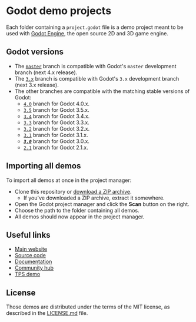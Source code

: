 # Godot demo projects

Each folder containing a `project.godot` file is a demo project meant to
be used with [Godot Engine](https://godotengine.org), the open source
2D and 3D game engine.

## Godot versions

- The [`master`](https://github.com/godotengine/godot-demo-projects) branch is compatible with Godot's `master` development branch (next 4.x release).
- The [`3.x`](https://github.com/godotengine/godot-demo-projects/tree/3.x) branch is compatible with Godot's `3.x` development branch (next 3.x release).
- The other branches are compatible with the matching stable versions of Godot:
  - [`4.0`](https://github.com/godotengine/godot-demo-projects/tree/4.0)
    branch for Godot 4.0.x.
  - [`3.5`](https://github.com/godotengine/godot-demo-projects/tree/3.5)
    branch for Godot 3.5.x.
  - [`3.4`](https://github.com/godotengine/godot-demo-projects/tree/3.4)
    branch for Godot 3.4.x.
  - [`3.3`](https://github.com/godotengine/godot-demo-projects/tree/3.3)
    branch for Godot 3.3.x.
  - [`3.2`](https://github.com/godotengine/godot-demo-projects/tree/3.2)
    branch for Godot 3.2.x.
  - [`3.1`](https://github.com/godotengine/godot-demo-projects/tree/3.1)
    branch for Godot 3.1.x.
  - [***`3.0`***](https://github.com/godotengine/godot-demo-projects/tree/3.0)
    branch for Godot 3.0.x.
  - [`2.1`](https://github.com/godotengine/godot-demo-projects/tree/2.1)
    branch for Godot 2.1.x.

## Importing all demos

To import all demos at once in the project manager:

- Clone this repository or [download a ZIP archive](https://github.com/godotengine/godot-demo-projects/archive/3.0.zip).
  - If you've downloaded a ZIP archive, extract it somewhere.
- Open the Godot project manager and click the **Scan** button on the right.
- Choose the path to the folder containing all demos.
- All demos should now appear in the project manager.

## Useful links

- [Main website](https://godotengine.org)
- [Source code](https://github.com/godotengine/godot)
- [Documentation](http://docs.godotengine.org)
- [Community hub](https://godotengine.org/community)
- [TPS demo](https://github.com/godotengine/tps-demo)

## License

Those demos are distributed under the terms of the MIT license, as
described in the [LICENSE.md](LICENSE.md) file.

